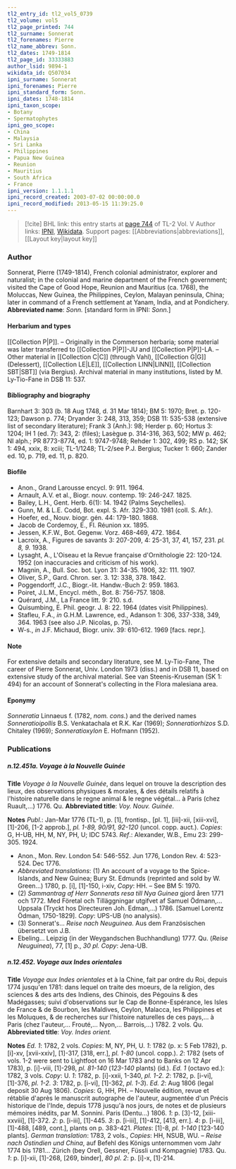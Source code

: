 ```yaml
---
tl2_entry_id: tl2_vol5_0739
tl2_volume: vol5
tl2_page_printed: 744
tl2_surname: Sonnerat
tl2_forenames: Pierre
tl2_name_abbrev: Sonn.
tl2_dates: 1749-1814
tl2_page_id: 33333883
author_lsid: 9894-1
wikidata_id: Q507034
ipni_surname: Sonnerat
ipni_forenames: Pierre
ipni_standard_form: Sonn.
ipni_dates: 1748-1814
ipni_taxon_scope: 
- Botany
- Spermatophytes
ipni_geo_scope: 
- China
- Malaysia
- Sri Lanka
- Philippines
- Papua New Guinea
- Reunion
- Mauritius
- South Africa
- France
ipni_version: 1.1.1.1
ipni_record_created: 2003-07-02 00:00:00.0
ipni_record_modified: 2013-05-15 11:39:25.0
---
```


> [!cite] BHL link: this entry starts at [page 744](https://www.biodiversitylibrary.org/page/33333883) of TL-2 Vol. V
> Author links: [IPNI](https://www.ipni.org/a/9894-1), [Wikidata](https://www.wikidata.org/wiki/Q507034). Support pages: [[Abbreviations|abbreviations]], [[Layout key|layout key]]

### Author

Sonnerat, Pierre (1749-1814), French colonial administrator, explorer and naturalist; in the colonial and marine department of the French government; visited the Cape of Good Hope, Reunion and Mauritius (ca. 1768), the Moluccas, New Guinea, the Philippines, Ceylon, Malayan peninsula, China; later in command of a French settlement at Yanam, India, and at Pondichery. 
**Abbreviated name**: *Sonn.* \[standard form in IPNI: *Sonn.*\]

#### Herbarium and types

[[Collection P|P]]. – Originally in the Commerson herbaria; some material was later transferred to [[Collection P|P]]-JU and [[Collection P|P]]-LA. – Other material in [[Collection C|C]] (through Vahl), [[Collection G|G]] (Delessert), [[Collection LE|LE]], [[Collection LINN|LINN]], [[Collection SBT|SBT]] (via Bergius). Archival material in many institutions, listed by M. Ly-Tio-Fane in DSB 11: 537.

#### Bibliography and biography

Barnhart 3: 303 (b. 18 Aug 1748, d. 31 Mar 1814); BM 5: 1970; Bret. p. 120-123; Dawson p. 774; Dryander 3: 248, 313, 359; DSB 11: 535-538 (extensive list of secondary literature); Frank 3 (Anh.): 98; Herder p. 60; Hortus 3: 1204; IH 1 (ed. 7): 343, 2: (files); Lasègue p. 314-316, 363, 502; MW p. 462; NI alph.; PR 8773-8774, ed. 1: 9747-9748; Rehder 1: 302, 499; RS p. 142; SK 1: 494, xxix, 8: xciii; TL-1/1248; TL-2/see P.J. Bergius; Tucker 1: 660; Zander ed. 10, p. 719, ed. 11, p. 820.

#### Biofile

- Anon., Grand Larousse encycl. 9: 911. 1964.
- Arnault, A.V. et al., Biogr. nouv. contemp. 19: 246-247. 1825.
- Bailey, L.H., Gent. Herb. 6(1): 14. 1942 (Palms Seychelles).
- Gunn, M. & L.E. Codd, Bot. expl. S. Afr. 329-330. 1981 (coll. S. Afr.).
- Hoefer, ed., Nouv. biogr. gén. 44: 179-180. 1868.
- Jacob de Cordemoy, E., Fl. Réunion xx. 1895.
- Jessen, K.F.W., Bot. Gegenw. Vorz. 468-469, 472. 1864.
- Lacroix, A., Figures de savants 3: 207-209, 4: 25-31, 37, 41, 157, 231. *pl. 8, 9.* 1938.
- Lysaght, A., L'Oiseau et la Revue française d'Ornithologie 22: 120-124. 1952 (on inaccuracies and criticism of his work).
- Magnin, A., Bull. Soc. bot. Lyon 31: 34-35. 1906, 32: 111. 1907.
- Oliver, S.P., Gard. Chron. ser. 3. 12: 338, 378. 1842.
- Poggendorff, J.C., Biogr.-lit. Handw.-Buch 2: 959. 1863.
- Poiret, J.L.M., Encycl. méth., Bot. 8: 756-757. 1808.
- Quérard, J.M., La France litt. 9: 210. s.d.
- Quisumbing, E. Phil. geogr. J. 8: 22. 1964 (dates visit Philippines).
- Stafleu, F.A., *in* G.H.M. Lawrence, ed., Adanson 1: 306, 337-338, 349, 364. 1963 (see also J.P. Nicolas, p. 75).
- W-s., *in* J.F. Michaud, Biogr. univ. 39: 610-612. 1969 \[facs. repr.\].

#### Note

For extensive details and secondary literature, see M. Ly-Tio-Fane, The career of Pierre Sonnerat, Univ. London 1973 (diss.) and in DSB 11, based on extensive study of the archival material. See van Steenis-Kruseman (SK 1: 494) for an account of Sonnerat's collecting in the Flora malesiana area.

#### Eponymy

*Sonneratia* Linnaeus f. (1782, *nom. cons.*) and the derived names *Sonneratioipollis* B.S. Venkatachala et R.K. Kar (1969); *Sonneratiorhizos* S.D. Chitaley (1969); *Sonneratioxylon* E. Hofmann (1952).

### Publications

##### n.12.451a. Voyage à la Nouvelle Guinée

**Title**
*Voyage à la Nouvelle Guinée*, dans lequel on trouve la description des lieux, des observations physiques & morales, & des détails relatifs à l'histoire naturelle dans le regne animal & le regne végétal... à Paris (chez Ruault,...) 1776. Qu.
**Abbreviated title**: *Voy. Nouv. Guinée*.

**Notes**
*Publ*.: Jan-Mar 1776 (TL-1), p. \[1\], frontisp., \[pl. 1\], \[iii\]-xii, \[xiii-xvi\], \[1\]-206, \[1-2 approb.\], *pl. 1-89, 90/91, 92-120* (uncol. copp. auct.). *Copies*: G, H-UB, HH, M, NY, PH, U; IDC 5743.
*Ref*.: Alexander, W.B., Emu 23: 299-305. 1924.
- Anon., Mon. Rev. London 54: 546-552. Jun 1776, London Rev. 4: 523-524. Dec 1776.
- *Abbreviated translations*: (1) An account of a voyage to the Spice-Islands, and New Guinea; Bury St. Edmunds (reprinted and sold by W. Green...) 1780, p. \[i\], \[1\]-150, i-xiv, *Copy*: HH. – See BM 5: 1970.
- (2) *Sammantrag af Herr Sonnerats resa till Nya Guinea* gjord åren 1771 och 1772. Med Företal och Tilläggningar utgifvet af Samuel Ödmann,... Uppsala (Tryckt hos Directeuren Joh. Edman,...) 1786. \[Samuel Lorentz Ödman, 1750-1829\]. *Copy*: UPS-UB (no analysis).
- (3) Sonnerat's... *Reise nach Neuguinea*. Aus dem Französischen übersetzt von J.B.
- Ebeling... Leipzig (in der Weygandschen Buchhandlung) 1777. Qu. (*Reise Neuguinea*), 77, \[1\] p., *30 pl. Copy*: Jena-UB.

##### n.12.452. Voyage aux Indes orientales

**Title**
*Voyage aux Indes orientales* et à la Chine, fait par ordre du Roi, depuis 1774 jusqu'en 1781: dans lequel on traite des moeurs, de la religion, des sciences & des arts des Indiens, des Chinois, des Pégouins & des Madégasses; suivi d'observations sur le Cap de Bonne-Espérance, les Isles de France & de Bourbon, les Maldives, Ceylon, Malacca, les Philippines et les Moluques, & de recherches sur l'histoire naturelles de ces pays,... à Paris (chez l'auteur,... Frouté,... Nyon,... Barrois,...) 1782. 2 vols. Qu.
**Abbreviated title**: *Voy. Indes orient.*

**Notes**
*Ed. 1*: 1782, 2 vols. *Copies*: M, NY, PH, U.
*1*: 1782 (p. x: 5 Feb 1782), p. \[i\]-xv, \[xvii-xxiv\], \[1\]-317, \[318, err.\], *pl. 1-80* (uncol. copp.).
*2*: 1782 (sets of vols. 1-2 were sent to Lightfoot on 16 Mar 1783 and to Banks on 12 Apr 1783), p. \[i\]-viii, \[1\]-298, *pl. 81-140* (*123-140* plants) (id.).
*Ed. 1* (octavo ed.): 1782, 3 vols. *Copy*: U.
*1*: 1782, p. \[i\]-xxii, 1-340, *pl. 1-2.*
*2*: 1782, p. \[i-vi\], \[1\]-376, *pl. 1-2.*
*3*: 1782, p. \[i-vi\], \[1\]-362, *pl. 1-3*).
*Ed. 2*: Aug 1806 (legal deposit 30 Aug 1806). *Copies*: G, HH, PH. – Nouvelle édition, revue et rétablie d'après le manuscrit autographe de l'auteur, augmentée d'un Précis historique de l'Inde, depuis 1778 jusqu'à nos jours, de notes et de plusieurs mémoires inédits, par M. Sonnini. Paris (Dentu...) 1806.
*1*: p. \[3\]-12, \[xiii-xxviii\], \[1\]-372.
*2*: p. \[i-iii\], \[1\]-445.
*3*: p. \[i-iii\], \[1\]-412, \[413, err.\].
*4*: p. \[i-iii\], \[1\]-488, \[489, cont.\], plants on p. 383-421. *Plates*: \[1\]-8, *pl. 1-140* \[123-140 plants\].
*German translation*: 1783, 2 vols., *Copies*: HH, NSUB, WU. – *Reise nach Ostindien und China*, auf Befehl des Königs unternommen vom Jahr 1774 bis 1781... Zürich (bey Orell, Gessner, Füssli und Kompagnie) 1783. Qu.
*1*: p. \[i\]-xii, \[1\]-268, \[269, binder\], *80 pl*.
*2*: p. \[i\]-x, \[1\]-214.


